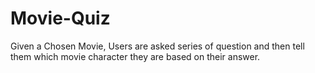 # Movie-Quiz
Given a Chosen Movie, Users are asked series of question and then tell them which movie character they are based on their answer.
